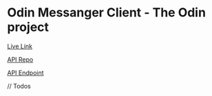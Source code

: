 # Odin Messanger Client - The Odin project

[Live Link]()

[API Repo]()

[API Endpoint]()

// Todos
